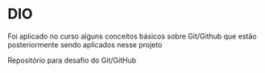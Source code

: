 # DIO

Foi aplicado no curso alguns conceitos básicos sobre Git/Github que estão posteriormente sendo aplicados nesse projeto

Repositório para desafio do Git/GitHub
